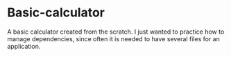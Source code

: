 # Basic-calculator
A basic calculator created from the scratch. I just wanted to practice how to manage dependencies, since often it is needed to have several files for an application.
